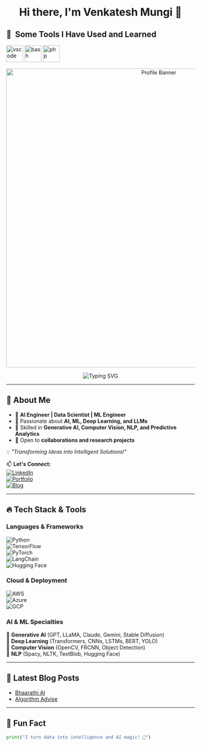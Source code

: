 <!-- Centered Heading with Animation -->
<h1 align="center">Hi there, I'm Venkatesh Mungi 👋</h1>

<h2> 🚀 &nbsp;Some Tools I Have Used and Learned</h2>
<p align="left">
<img src="https://cdn.jsdelivr.net/gh/devicons/devicon/icons/vscode/vscode-original.svg" alt="vscode" width="45" height="45"/>
<img src="https://cdn.jsdelivr.net/gh/devicons/devicon/icons/bash/bash-original.svg" alt="bash" width="45" height="45"/>
<img src="https://cdn.jsdelivr.net/gh/devicons/devicon/icons/php/php-original.svg" alt="php" width="45" height="45"/>
</p>

<!-- Animated Banner -->
<p align="center">
  <img src="(https://png.pngtree.com/thumb_back/fh260/background/20230703/pngtree-innovative-medical-technology-3d-rendered-cyborgs-utilizing-graphic-display-to-analyze-image_3770906.jpg)" alt="Profile Banner" width="800">
</p>

<!-- Typing Animation -->
<p align="center">
  <img src="https://readme-typing-svg.demolab.com?font=Fira+Code&weight=500&size=22&pause=1000&color=FFD700&width=600&lines=AI-ML+Engineer+%7C+Data+Scientist+%7C+Tech+Innovator;Always+Learning+AI,+ML,+and+Deep+Learning!+🚀" alt="Typing SVG">
</p>

---

## 🌟 **About Me**  

- 🔹 **AI Engineer | Data Scientist | ML Engineer**  
- 🔹 Passionate about **AI, ML, Deep Learning, and LLMs**  
- 🔹 Skilled in **Generative AI, Computer Vision, NLP, and Predictive Analytics**  
- 🔹 Open to **collaborations and research projects**  

💡 _"Transforming Ideas into Intelligent Solutions!"_  

📫 **Let's Connect:**  
[![LinkedIn](https://img.shields.io/badge/LinkedIn-%230A66C2?style=for-the-badge&logo=linkedin&logoColor=white)](https://www.linkedin.com/in/venkatesh-mungi-320233258)  
[![Portfolio](https://img.shields.io/badge/Portfolio-000000?style=for-the-badge&logo=firefox&logoColor=white)](https://your-portfolio-link.com)  
[![Blog](https://img.shields.io/badge/BLOG-FF4500?style=for-the-badge&logo=blogger&logoColor=white)](https://bhaarathi-ai.blogspot.com/)

---

## 🔥 **Tech Stack & Tools**  

### **Languages & Frameworks**  
![Python](https://img.shields.io/badge/Python-3776AB?style=for-the-badge&logo=python&logoColor=white)  
![TensorFlow](https://img.shields.io/badge/TensorFlow-FF6F00?style=for-the-badge&logo=tensorflow&logoColor=white)  
![PyTorch](https://img.shields.io/badge/PyTorch-EE4C2C?style=for-the-badge&logo=pytorch&logoColor=white)  
![LangChain](https://img.shields.io/badge/LangChain-23253B?style=for-the-badge&logo=ai&logoColor=white)  
![Hugging Face](https://img.shields.io/badge/HuggingFace-F7931E?style=for-the-badge&logo=huggingface&logoColor=white)  

### **Cloud & Deployment**  
![AWS](https://img.shields.io/badge/AWS-FF9900?style=for-the-badge&logo=amazonaws&logoColor=white)  
![Azure](https://img.shields.io/badge/Azure-0072C6?style=for-the-badge&logo=microsoftazure&logoColor=white)  
![GCP](https://img.shields.io/badge/GCP-4285F4?style=for-the-badge&logo=googlecloud&logoColor=white)  

### **AI & ML Specialties**  
🔹 **Generative AI** (GPT, LLaMA, Claude, Gemini, Stable Diffusion)  
🔹 **Deep Learning** (Transformers, CNNs, LSTMs, BERT, YOLO)  
🔹 **Computer Vision** (OpenCV, FRCNN, Object Detection)  
🔹 **NLP** (Spacy, NLTK, TextBlob, Hugging Face)  

---

## 📝 **Latest Blog Posts**  

<!-- BLOG-POST-LIST:START -->
- [Bhaarathi AI](https://bhaarathi-ai.blogspot.com/)  
- [Algorithm Advise](https://algorithmadvise.blogspot.com/)  
<!-- BLOG-POST-LIST:END -->

---

## 🎯 **Fun Fact**  

```python
print("I turn data into intelligence and AI magic! 🚀")
